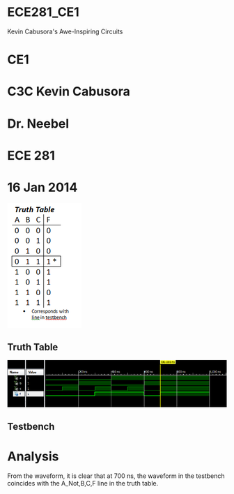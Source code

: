 ECE281_CE1
==========

Kevin Cabusora's Awe-Inspiring Circuits

# CE1
# C3C Kevin Cabusora
# Dr. Neebel
# ECE 281
# 16 Jan 2014

![alt text][TruthTable.PNG]

## Truth Table

[TruthTable.PNG]: https://github.com/KevinCabusora/ECE281_CE1/blob/master/TruthTable.PNG?raw=true "TruthTable.PNG"

![alt text][Testbench.PNG]

## Testbench

[Testbench.PNG]: https://github.com/KevinCabusora/ECE281_CE1/blob/master/Testbench.PNG?raw=true "Testbench.PNG"

# Analysis
From the waveform, it is clear that at 700 ns, the waveform in the testbench coincides with the A_Not,B,C,F line in the truth table.

